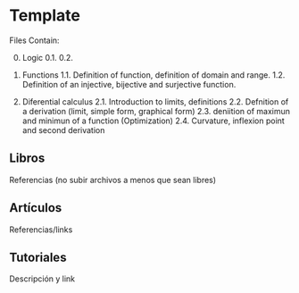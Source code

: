 # Template

Files Contain:

0. Logic
    0.1. 
    0.2. 

1. Functions
    1.1. Definition of function, definition of domain and range.
    1.2. Definition of an injective, bijective and surjective function.

2. Diferential calculus
    2.1. Introduction to limits, definitions
    2.2. Defnition of a derivation (limit, simple form, graphical form)
    2.3. deniition of maximun and minimun of a function (Optimization)
    2.4. Curvature, inflexion point and second derivation

## Libros

Referencias (no subir archivos a menos que sean libres)

## Artículos

Referencias/links

## Tutoriales

Descripción y link
